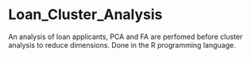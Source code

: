 # Loan_Cluster_Analysis

An analysis of loan applicants, PCA and FA are perfomed before cluster analysis to reduce dimensions. Done in the R programming language. 
